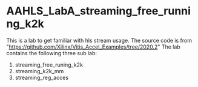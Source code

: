 # AAHLS_LabA_streaming_free_running_k2k
This is a lab to get familiar with hls stream usage.
The source code is from "https://github.com/Xilinx/Vitis_Accel_Examples/tree/2020.2"
The lab contains the following three sub lab:
1. streaming_free_runing_k2k
2. streaming_k2k_mm
3. streaming_reg_acces
